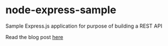 # node-express-sample

Sample Express.js application for purpose of building a REST API

Read the blog post [here](https://medium.com/@jeffandersen/building-a-node-js-rest-api-with-express-46b0901f29b6)
